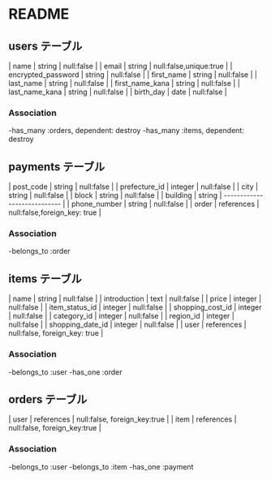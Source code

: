 # README

## users テーブル
| name                | string     | null:false             |
| email               | string     | null:false,unique:true |
| encrypted_password  | string     | null:false              |
| first_name          | string     | null:false             |
| last_name           | string     | null:false             |
| first_name_kana     | string     | null:false             |
| last_name_kana      | string     | null:false             |
| birth_day           | date       | null:false             |

### Association

-has_many :orders, dependent: destroy
-has_many :items, dependent: destroy

## payments テーブル

| post_code       | string     | null:false                   |
| prefecture_id   | integer    | null:false                   |
| city            | string     | null:false                   |
| block           | string     | null:false                   |
| building        | string     | ---------------------------- |
| phone_number    | string     | null:false                   |
| order           | references | null:false,foreign_key: true |

### Association 

-belongs_to :order



## items テーブル
| name               | string        | null:false                   |
| introduction       | text          | null:false                   |
| price              | integer       | null:false                   |
| item_status_id     | integer       | null:false                   |
| shopping_cost_id   | integer       | null:false                   |
| category_id        | integer       | null:false                   |
| region_id          | integer       | null:false                    |
| shopping_date_id   | integer       | null:false                    |
| user               | references    | null:false, foreign_key: true |
 
### Association

-belongs_to :user
-has_one :order


## orders テーブル
| user      | references | null:false, foreign_key:true |
| item      | references | null:false, foreign_key:true |

### Association

-belongs_to :user
-belongs_to :item
-has_one :payment

